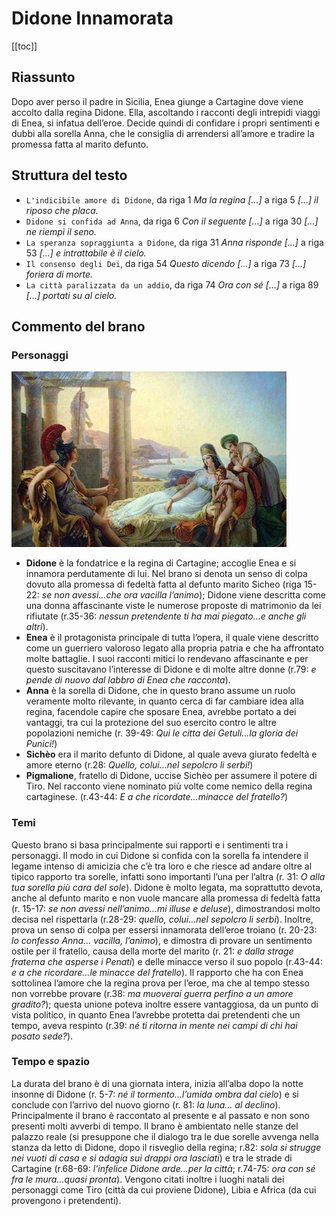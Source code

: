 # Didone Innamorata

[[toc]]

## Riassunto

Dopo aver perso il padre in Sicilia, Enea giunge a Cartagine dove viene accolto dalla regina Didone.
Ella, ascoltando i racconti degli intrepidi viaggi di Enea, si infatua dell’eroe.
Decide quindi di confidare i propri sentimenti e dubbi alla sorella Anna, che le consiglia di arrendersi all’amore e tradire la promessa fatta al marito defunto.

## Struttura del testo

* `L'indicibile amore di Didone`, da riga 1 *Ma la regina […]* a riga 5 *[…] il riposo che placa.*
* `Didone si confida ad Anna`, da riga 6 *Con il seguente […]* a riga 30 *[…] ne riempì il seno.*
* `La speranza sopraggiunta a Didone`, da riga 31 *Anna risponde […]* a riga 53 *[…] e intrattabile è il cielo.*
* `Il consenso degli Dei`, da riga 54 *Questo dicendo […]* a riga 73 *[…] foriera di morte.*
* `La città paralizzata da un addio`, da riga 74 *Ora con sé […]* a riga 89 *[…] portati su al cielo.*

## Commento del brano

### Personaggi

![Didone è confusa](../img/epica/didone_innamorata.png)

* **Didone** è la fondatrice e la regina di Cartagine; accoglie Enea e si innamora perdutamente di lui. Nel brano si denota un senso di colpa dovuto alla promessa di fedeltà fatta al defunto marito Sicheo (riga 15-22: *se non avessi…che ora vacilla l’animo*); Didone viene descritta come una donna affascinante viste le numerose proposte di matrimonio da lei rifiutate (r.35-36: *nessun pretendente ti ha mai piegato…e anche gli altri*).
* **Enea** è il protagonista principale di tutta l’opera, il quale viene descritto come un guerriero valoroso legato alla propria patria e che ha affrontato molte battaglie. I suoi racconti mitici lo rendevano affascinante e per questo suscitavano l’interesse di Didone e di molte altre donne (r.79: *e pende di nuovo dal labbro di Enea che racconta*).
* **Anna** è la sorella di Didone, che in questo brano assume un ruolo veramente molto rilevante, in quanto cerca di far cambiare idea alla regina, facendole capire che sposare Enea, avrebbe portato a dei vantaggi, tra cui la protezione del suo esercito contro le altre popolazioni nemiche (r. 39-49: *Qui le citta dei Getuli…la gloria dei Punici!*)
* **Sichèo** era il marito defunto di Didone, al quale aveva giurato fedeltà e amore eterno (r.28: *Quello, colui…nel sepolcro li serbi!*)
* **Pigmalione**, fratello di Didone, uccise Sichèo per assumere il potere di Tiro. Nel racconto viene nominato più volte come nemico della regina cartaginese. (r.43-44: *E a che ricordate…minacce del fratello?*)

### Temi

Questo brano si basa principalmente sui rapporti e i sentimenti tra i personaggi.
Il modo in cui Didone si confida con la sorella fa intendere il legame intenso di amicizia che c’è tra loro e che riesce ad andare oltre al tipico rapporto tra sorelle, infatti sono importanti l’una per l’altra (r. 31: *O alla tua sorella più cara del sole*).
Didone è molto legata, ma soprattutto devota, anche al defunto marito e non vuole mancare alla promessa di fedeltà fatta (r. 15-17: *se non avessi nell’animo...mi illuse e deluse*), dimostrandosi molto decisa nel rispettarla (r.28-29: *quello, colui…nel sepolcro li serbi*).
Inoltre, prova un senso di colpa per essersi innamorata dell’eroe troiano (r. 20-23: *lo confesso Anna… vacilla, l’animo*), e dimostra di provare un sentimento ostile per il fratello, causa della morte del marito (r. 21: *e dalla strage fraterna che asperse i Penati*) e delle minacce verso il suo popolo (r.43-44: *e a che ricordare…le minacce del fratello*).
Il rapporto che ha con Enea sottolinea l’amore che la regina prova per l’eroe, ma che al tempo stesso non vorrebbe provare (r.38: *ma muoverai guerra perfino a un amore gradito?*); questa unione poteva inoltre essere vantaggiosa, da un punto di vista politico, in quanto Enea l’avrebbe protetta dai pretendenti che un tempo, aveva respinto (r.39: *né ti ritorna in mente nei campi di chi hai posato sede?*).

### Tempo e spazio

La durata del brano è di una giornata intera, inizia all’alba dopo la notte insonne di Didone (r. 5-7: *né il tormento…l’umida ombra dal cielo*) e si conclude con l’arrivo del nuovo giorno (r. 81: *la luna… al declino*).
Principalmente il brano è raccontato al presente e al passato e non sono presenti molti avverbi di tempo.
Il brano è ambientato nelle stanze del palazzo reale (si presuppone che il dialogo tra le due sorelle avvenga nella stanza da letto di Didone, dopo il risveglio della regina; r.82: *sola si strugge nei vuoti di casa e si adagia sui drappi ora lasciati*) e tra le strade di Cartagine (r.68-69: *l’infelice Didone arde…per la città*; r.74-75: *ora con sé fra le mura…quasi pronta*).
Vengono citati inoltre i luoghi natali dei personaggi come Tiro (città da cui proviene Didone), Libia e Africa (da cui provengono i pretendenti).
